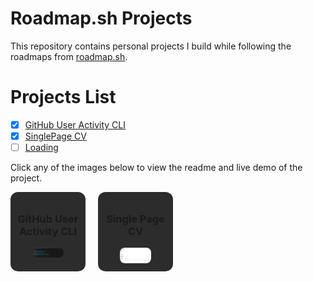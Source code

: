 # Roadmap.sh Projects

This repository contains personal projects I build while following the roadmaps from [roadmap.sh](https://roadmap.sh).

# Projects List

- [x] [GitHub User Activity CLI](https://roadmap.sh/projects/github-user-activity)
- [x] [SinglePage CV](https://roadmap.sh/projects/single-page-cv)
- [ ] [Loading](https://github.com)

Click any of the images below to view the readme and live demo of the project.

<div style="display: flex; gap: 20px; flex-wrap: wrap;">

  <div style="background-color: #2C2C2CFF; border-radius: 12px; padding: 10px; width: 100px; text-align: center;">
    <h3>GitHub User Activity CLI</h3>
    <a href="https://github.com/KarlangaXZ/Roadmapsh-Projects/tree/main/Backend%20Projects/GitHub_User_Activity">
      <img src="./images/GitHub_User_Activity_CLI.png" width="50%" style="border-radius: 8px;">
    </a>

  </div>

  <div style="background-color: #2C2C2CFF; border-radius: 12px; padding: 10px; width: 100px; text-align: centerpx; text-align: center;">
   <h3>Single Page CV</h3>
    <a href="https://github.com/KarlangaXZ/Roadmapsh-Projects/tree/main/Frontend%20Projects/Single-Page-CV">
      <img src="./images/Single-Page-CV.png" width="50%" style="border-radius: 8px;">
    </a>
   
  </div>

</div>